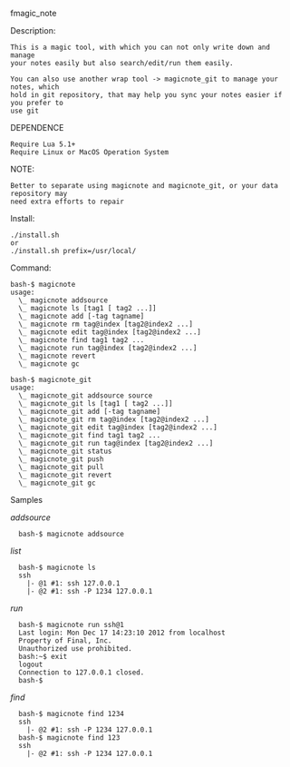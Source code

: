 fmagic_note

Description:

    This is a magic tool, with which you can not only write down and manage
    your notes easily but also search/edit/run them easily.

    You can also use another wrap tool -> magicnote_git to manage your notes, which
    hold in git repository, that may help you sync your notes easier if you prefer to
    use git

DEPENDENCE

    Require Lua 5.1+
    Require Linux or MacOS Operation System

NOTE:

    Better to separate using magicnote and magicnote_git, or your data repository may
    need extra efforts to repair

Install:

    ./install.sh
    or
    ./install.sh prefix=/usr/local/

Command:

    bash-$ magicnote
    usage:
      \_ magicnote addsource
      \_ magicnote ls [tag1 [ tag2 ...]]
      \_ magicnote add [-tag tagname]
      \_ magicnote rm tag@index [tag2@index2 ...]
      \_ magicnote edit tag@index [tag2@index2 ...]
      \_ magicnote find tag1 tag2 ...
      \_ magicnote run tag@index [tag2@index2 ...]
      \_ magicnote revert
      \_ magicnote gc

    bash-$ magicnote_git
    usage:
      \_ magicnote_git addsource source
      \_ magicnote_git ls [tag1 [ tag2 ...]]
      \_ magicnote_git add [-tag tagname]
      \_ magicnote_git rm tag@index [tag2@index2 ...]
      \_ magicnote_git edit tag@index [tag2@index2 ...]
      \_ magicnote_git find tag1 tag2 ...
      \_ magicnote_git run tag@index [tag2@index2 ...]
      \_ magicnote_git status
      \_ magicnote_git push
      \_ magicnote_git pull
      \_ magicnote_git revert
      \_ magicnote_git gc

Samples

*addsource*

      bash-$ magicnote addsource

*list*

      bash-$ magicnote ls
      ssh
        |- @1 #1: ssh 127.0.0.1
        |- @2 #1: ssh -P 1234 127.0.0.1

*run*
   
      bash-$ magicnote run ssh@1
      Last login: Mon Dec 17 14:23:10 2012 from localhost
      Property of Final, Inc.
      Unauthorized use prohibited.
      bash:~$ exit
      logout
      Connection to 127.0.0.1 closed.
      bash-$

*find*

      bash-$ magicnote find 1234
      ssh
        |- @2 #1: ssh -P 1234 127.0.0.1
      bash-$ magicnote find 123
      ssh
        |- @2 #1: ssh -P 1234 127.0.0.1
